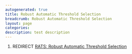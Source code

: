 ```yaml
---
autogenerated: true
title: Robust Automatic Threshold Selection
breadcrumb: Robust Automatic Threshold Selection
layout: page
categories: 
description: test description
---
```


1.  REDIRECT [RATS: Robust Automatic Threshold Selection](RATS__Robust_Automatic_Threshold_Selection )
